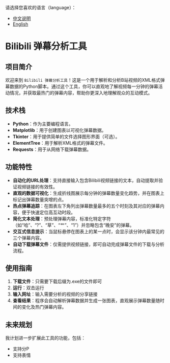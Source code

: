 
请选择您喜欢的语言（language）：

- [中文说明](README-zh.md)
- [English](README-en.md)
# Bilibili 弹幕分析工具

## 项目简介
欢迎来到 `Bilibili 弹幕分析工具`！这是一个用于解析和分析B站视频的XML格式弹幕数据的Python脚本。通过这个工具，你可以直观地了解视频每一分钟的弹幕活动情况，并获取最热门的弹幕内容，帮助你更深入地理解观众的互动模式。

## 技术栈
- **Python**：作为主要编程语言。
- **Matplotlib**：用于创建图表以可视化弹幕数据。
- **Tkinter**：用于提供简单的文件选择图形界面（可选）。
- **ElementTree**：用于解析XML格式的弹幕文件。
- **Requests**：用于从网络下载弹幕数据。

## 功能特性
- **自动化的URL处理**：支持直接输入包含Bilibili视频链接的文本，自动提取并验证视频链接的有效性。
- **直观的数据可视化**：生成折线图展示每分钟的弹幕数量变化趋势，并在图表上标记出弹幕数量突增的点。
- **热点弹幕追踪**：在图表左下角列出弹幕数量最多的五个时刻及其对应的弹幕内容，便于快速定位高互动时段。
- **简化文本处理**：预处理弹幕内容，标准化特定字符（如“哈”、“?”、“草”、“艹”、“1”）并忽略包含“晚安”的弹幕。
- **交互式信息提示**：当鼠标悬停在图表上的某一点时，会显示该分钟内最常见的三个弹幕内容。
- **自动下载弹幕文件**：仅需提供视频链接，即可自动完成弹幕文件的下载与分析流程。

## 使用指南
1. **下载文件**：只需要下载后缀为.exe的文件即可
2. **运行**：双击运行
3. **输入网址**：输入需要分析的视频的分享链接
4. **查看结果**：程序会自动解析弹幕数据并生成一张图表，直观展示弹幕数量随时间的变化及热门弹幕内容。

## 未来规划
我计划进一步扩展此工具的功能，包括：
-  支持分P
-  支持表情
